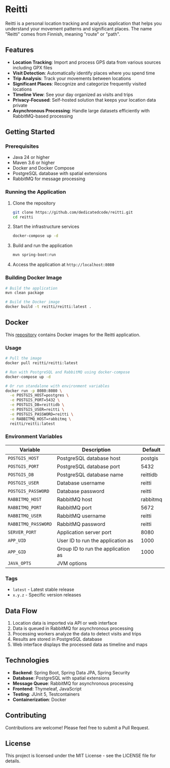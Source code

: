 # Reitti

Reitti is a personal location tracking and analysis application that helps you understand your movement patterns and significant places. The name "Reitti" comes from Finnish, meaning "route" or "path".

## Features

- **Location Tracking**: Import and process GPS data from various sources including GPX files
- **Visit Detection**: Automatically identify places where you spend time
- **Trip Analysis**: Track your movements between locations
- **Significant Places**: Recognize and categorize frequently visited locations
- **Timeline View**: See your day organized as visits and trips
- **Privacy-Focused**: Self-hosted solution that keeps your location data private
- **Asynchronous Processing**: Handle large datasets efficiently with RabbitMQ-based processing

## Getting Started

### Prerequisites

- Java 24 or higher
- Maven 3.6 or higher
- Docker and Docker Compose
- PostgreSQL database with spatial extensions
- RabbitMQ for message processing

### Running the Application

1. Clone the repository
   ```bash
   git clone https://github.com/dedicatedcode/reitti.git
   cd reitti
   ```

2. Start the infrastructure services
   ```bash
   docker-compose up -d
   ```

3. Build and run the application
   ```bash
   mvn spring-boot:run
   ```

4. Access the application at `http://localhost:8080`

### Building Docker Image

```bash
# Build the application
mvn clean package

# Build the Docker image
docker build -t reitti/reitti:latest .
```

## Docker

This [repository](https://hub.docker.com/repository/docker/dedicatedcode/reitti/)  contains Docker images for the Reitti application.

### Usage

```bash
# Pull the image
docker pull reitti/reitti:latest

# Run with PostgreSQL and RabbitMQ using docker-compose
docker-compose up -d

# Or run standalone with environment variables
docker run -p 8080:8080 \
  -e POSTGIS_HOST=postgres \
  -e POSTGIS_PORT=5432 \
  -e POSTGIS_DB=reittidb \
  -e POSTGIS_USER=reitti \
  -e POSTGIS_PASSWORD=reitti \
  -e RABBITMQ_HOST=rabbitmq \
  reitti/reitti:latest
```

### Environment Variables

| Variable | Description | Default |
|----------|-------------|---------|
| `POSTGIS_HOST` | PostgreSQL database host | postgis |
| `POSTGIS_PORT` | PostgreSQL database port | 5432 |
| `POSTGIS_DB` | PostgreSQL database name | reittidb |
| `POSTGIS_USER` | Database username | reitti |
| `POSTGIS_PASSWORD` | Database password | reitti |
| `RABBITMQ_HOST` | RabbitMQ host | rabbitmq |
| `RABBITMQ_PORT` | RabbitMQ port | 5672 |
| `RABBITMQ_USER` | RabbitMQ username | reitti |
| `RABBITMQ_PASSWORD` | RabbitMQ password | reitti |
| `SERVER_PORT` | Application server port | 8080 |
| `APP_UID` | User ID to run the application as | 1000 |
| `APP_GID` | Group ID to run the application as | 1000 |
| `JAVA_OPTS` | JVM options | |

### Tags

- `latest` - Latest stable release
- `x.y.z` - Specific version releases

## Data Flow

1. Location data is imported via API or web interface
2. Data is queued in RabbitMQ for asynchronous processing
3. Processing workers analyze the data to detect visits and trips
4. Results are stored in PostgreSQL database
5. Web interface displays the processed data as timeline and maps

## Technologies

- **Backend**: Spring Boot, Spring Data JPA, Spring Security
- **Database**: PostgreSQL with spatial extensions
- **Message Queue**: RabbitMQ for asynchronous processing
- **Frontend**: Thymeleaf, JavaScript
- **Testing**: JUnit 5, Testcontainers
- **Containerization**: Docker

## Contributing

Contributions are welcome! Please feel free to submit a Pull Request.

## License

This project is licensed under the MIT License - see the LICENSE file for details.
